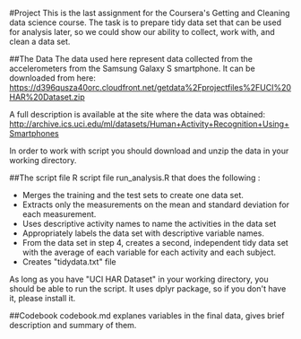 #Project
This is the last assignment for the Coursera's Getting and Cleaning data science course. The task is to prepare tidy data set that can be used for analysis later, so we could show our ability to collect, work with, and clean a data set.

##The Data
The data used here represent data collected from the accelerometers from the Samsung Galaxy S smartphone. It can be downloaded from here:
https://d396qusza40orc.cloudfront.net/getdata%2Fprojectfiles%2FUCI%20HAR%20Dataset.zip

A full description is available at the site where the data was obtained:
http://archive.ics.uci.edu/ml/datasets/Human+Activity+Recognition+Using+Smartphones

In order to work with script you should download and unzip the data in your working directory.

##The script file
 R script file run_analysis.R that does the following :

* Merges the training and the test sets to create one data set.
* Extracts only the measurements on the mean and standard deviation for each measurement.
* Uses descriptive activity names to name the activities in the data set
* Appropriately labels the data set with descriptive variable names.
* From the data set in step 4, creates a second, independent tidy data set with the average of each variable for each activity and each subject.
* Creates "tidydata.txt" file

As long as you have "UCI HAR Dataset" in your working directory, you should be able to run the script. It uses dplyr package, so if you don't have it, please install it.

##Codebook 
codebook.md explanes variables in the final data, gives brief description and summary of them.
